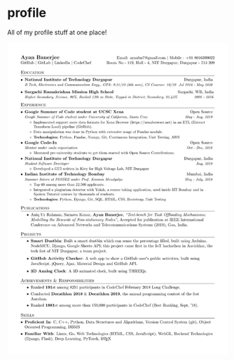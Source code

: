 # profile
All of my profile stuff at one place!

![Ayan Banerjee Resume](https://raw.githubusercontent.com/ayan-b/profile/gh-pages/AyanBanerjee.jpg)
